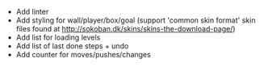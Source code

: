 - Add linter
- Add styling for wall/player/box/goal (support 'common skin format' skin files found at http://sokoban.dk/skins/skins-the-download-page/)
- Add list for loading levels
- Add list of last done steps + undo
- Add counter for moves/pushes/changes

